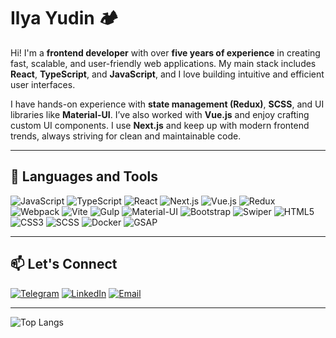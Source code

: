 # Ilya Yudin 🏕️  

Hi! I'm a **frontend developer** with over **five years of experience** in creating fast, scalable, and user-friendly web applications. My main stack includes **React**, **TypeScript**, and **JavaScript**, and I love building intuitive and efficient user interfaces.  

I have hands-on experience with **state management (Redux)**, **SCSS**, and UI libraries like **Material-UI**. I’ve also worked with **Vue.js** and enjoy crafting custom UI components. I use **Next.js** and keep up with modern frontend trends, always striving for clean and maintainable code.  

---

## 🔧 Languages and Tools

![JavaScript](https://img.shields.io/badge/JavaScript-F7DF1E?style=for-the-badge&logo=javascript&logoColor=black)
![TypeScript](https://img.shields.io/badge/TypeScript-007ACC?style=for-the-badge&logo=typescript&logoColor=white)
![React](https://img.shields.io/badge/React-20232A?style=for-the-badge&logo=react&logoColor=61DAFB)
![Next.js](https://img.shields.io/badge/Next.js-000000?style=for-the-badge&logo=next.js&logoColor=white)
![Vue.js](https://img.shields.io/badge/Vue.js-4FC08D?style=for-the-badge&logo=vue.js&logoColor=white)
![Redux](https://img.shields.io/badge/Redux-764ABC?style=for-the-badge&logo=redux&logoColor=white)
![Webpack](https://img.shields.io/badge/Webpack-8DD6F9?style=for-the-badge&logo=webpack&logoColor=black)
![Vite](https://img.shields.io/badge/Vite-646CFF?style=for-the-badge&logo=vite&logoColor=white)
![Gulp](https://img.shields.io/badge/Gulp-CF4647?style=for-the-badge&logo=gulp&logoColor=white)
![Material-UI](https://img.shields.io/badge/Material--UI-0081CB?style=for-the-badge&logo=mui&logoColor=white)
![Bootstrap](https://img.shields.io/badge/Bootstrap-7952B3?style=for-the-badge&logo=bootstrap&logoColor=white)
![Swiper](https://img.shields.io/badge/Swiper-6332F6?style=for-the-badge&logo=swiper&logoColor=white)
![HTML5](https://img.shields.io/badge/HTML5-E34F26?style=for-the-badge&logo=html5&logoColor=white)
![CSS3](https://img.shields.io/badge/CSS3-1572B6?style=for-the-badge&logo=css3&logoColor=white)
![SCSS](https://img.shields.io/badge/SCSS-CC6699?style=for-the-badge&logo=sass&logoColor=white)
![Docker](https://img.shields.io/badge/Docker-2496ED?style=for-the-badge&logo=docker&logoColor=white)
![GSAP](https://img.shields.io/badge/GSAP-00B140?style=for-the-badge&logo=greensock&logoColor=white)

---

## 📫 Let's Connect

[![Telegram](https://img.shields.io/badge/Telegram-26A5E4?style=for-the-badge&logo=telegram&logoColor=white)](https://t.me/elias7324)
[![LinkedIn](https://img.shields.io/badge/LinkedIn-0A66C2?style=for-the-badge&logo=linkedin&logoColor=white)](https://www.linkedin.com/in/yudin7324)
[![Email](https://img.shields.io/badge/Email-D14836?style=for-the-badge&logo=gmail&logoColor=white)](mailto:yudin2402@gmail.com)

---

![Top Langs](https://github-readme-stats.vercel.app/api/top-langs/?username=yudin7324&layout=compact&theme=radical)
